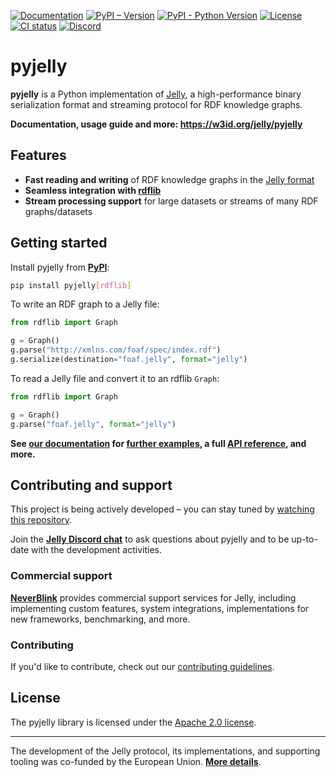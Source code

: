 [![Documentation](https://img.shields.io/website?url=https%3A%2F%2Fw3id.org%2Fjelly%2Fpyjelly&label=Documentation)](https://w3id.org/jelly/pyjelly) [![PyPI – Version](https://img.shields.io/pypi/v/pyjelly)](https://pypi.org/project/pyjelly/) [![PyPI - Python Version](https://img.shields.io/pypi/pyversions/pyjelly)](https://pypi.org/project/pyjelly/) [![License](https://img.shields.io/badge/License-Apache%202.0-blue.svg)](https://opensource.org/licenses/Apache-2.0) [![CI status](https://github.com/Jelly-RDF/pyjelly/actions/workflows/ci.yml/badge.svg)](https://github.com/Jelly-RDF/pyjelly/actions/workflows/ci.yml) [![Discord](https://img.shields.io/discord/1333391881404420179?label=Discord%20chat)](https://discord.gg/A8sN5XwVa5)

# pyjelly

**pyjelly** is a Python implementation of [Jelly](http://w3id.org/jelly), a high-performance binary serialization format and streaming protocol for RDF knowledge graphs.

**Documentation, usage guide and more: https://w3id.org/jelly/pyjelly**

## Features

- **Fast reading and writing** of RDF knowledge graphs in the [Jelly format](http://w3id.org/jelly)
- **Seamless integration with [rdflib](https://rdflib.readthedocs.io/)**
- **Stream processing support** for large datasets or streams of many RDF graphs/datasets

## Getting started

Install pyjelly from **[PyPI](https://pypi.org/project/pyjelly/)**:

```bash
pip install pyjelly[rdflib]
```

To write an RDF graph to a Jelly file:

```python
from rdflib import Graph

g = Graph()
g.parse("http://xmlns.com/foaf/spec/index.rdf")
g.serialize(destination="foaf.jelly", format="jelly")
```

To read a Jelly file and convert it to an rdflib `Graph`:

```python
from rdflib import Graph

g = Graph()
g.parse("foaf.jelly", format="jelly")
```

**See [our documentation](https://w3id.org/jelly/pyjelly) for [further examples](https://w3id.org/jelly/pyjelly/dev/getting-started/), a full [API reference](https://w3id.org/jelly/pyjelly/dev/api), and more.**

## Contributing and support

This project is being actively developed – you can stay tuned by [watching this repository](https://docs.github.com/en/account-and-profile/managing-subscriptions-and-notifications-on-github/setting-up-notifications/about-notifications#subscription-options).

Join the **[Jelly Discord chat](https://discord.gg/A8sN5XwVa5)** to ask questions about pyjelly and to be up-to-date with the development activities.

### Commercial support

**[NeverBlink](https://neverblink.eu)** provides commercial support services for Jelly, including implementing custom features, system integrations, implementations for new frameworks, benchmarking, and more.

### Contributing

If you'd like to contribute, check out our [contributing guidelines](CONTRIBUTING.md).

## License

The pyjelly library is licensed under the [Apache 2.0 license](https://www.apache.org/licenses/LICENSE-2.0).

----

The development of the Jelly protocol, its implementations, and supporting tooling was co-funded by the European Union. **[More details](https://w3id.org/jelly/dev/licensing/projects)**.
